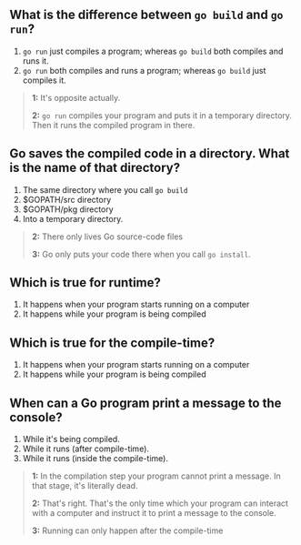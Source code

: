 ## What is the difference between `go build` and `go run`?
1. `go run` just compiles a program; whereas `go build` both compiles and runs it.
2. `go run` both compiles and runs a program; whereas `go build` just compiles it. 

> **1:** It's opposite actually.
>
>
> **2:** `go run` compiles your program and puts it in a temporary directory. Then it runs the compiled program in there.
>
>


## Go saves the compiled code in a directory. What is the name of that directory?
1. The same directory where you call `go build` 
2. $GOPATH/src directory
3. $GOPATH/pkg directory
4. Into a temporary directory.

> **2:** There only lives Go source-code files
>
>
> **3:** Go only puts your code there when you call `go install`.
>
>


## Which is true for runtime?
1. It happens when your program starts running on a computer 
2. It happens while your program is being compiled


## Which is true for the compile-time?
1. It happens when your program starts running on a computer
2. It happens while your program is being compiled  


## When can a Go program print a message to the console?
1. While it's being compiled.
2. While it runs (after compile-time). 
3. While it runs (inside the compile-time).

> **1:** In the compilation step your program cannot print a message. In that stage, it's literally dead.
>
>
> **2:** That's right. That's the only time which your program can interact with a computer and instruct it to print a message to the console.
>
>
> **3:** Running can only happen after the compile-time
>
>